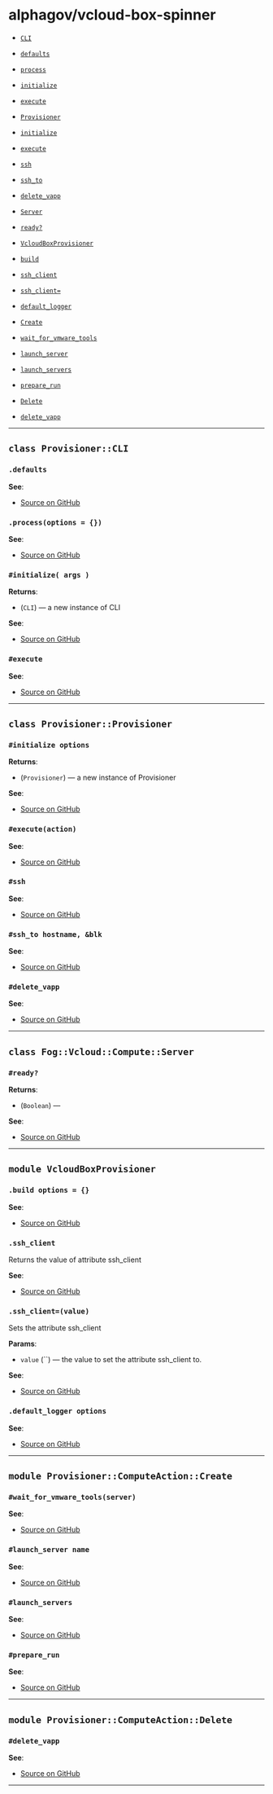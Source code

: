 # alphagov/vcloud-box-spinner

- [`CLI`](#class-provisionercli)
 - [`defaults`](#defaults)
 - [`process`](#processoptions--)
 - [`initialize`](#initialize-args-)
 - [`execute`](#execute)

- [`Provisioner`](#class-provisionerprovisioner)
 - [`initialize`](#initialize-options)
 - [`execute`](#executeaction)
 - [`ssh`](#ssh)
 - [`ssh_to`](#ssh_to-hostname-blk)
 - [`delete_vapp`](#delete_vapp)

- [`Server`](#class-fogvcloudcomputeserver)
 - [`ready?`](#ready)

- [`VcloudBoxProvisioner`](#module-vcloudboxprovisioner)
 - [`build`](#build-options--)
 - [`ssh_client`](#ssh_client)
 - [`ssh_client=`](#ssh_clientvalue)
 - [`default_logger`](#default_logger-options)

- [`Create`](#module-provisionercomputeactioncreate)
 - [`wait_for_vmware_tools`](#wait_for_vmware_toolsserver)
 - [`launch_server`](#launch_server-name)
 - [`launch_servers`](#launch_servers)
 - [`prepare_run`](#prepare_run)

- [`Delete`](#module-provisionercomputeactiondelete)
 - [`delete_vapp`](#delete_vapp)

---

## `class Provisioner::CLI`

### `.defaults`



**See**:
- [Source on GitHub](https://github.com/alphagov/vcloud-box-spinner/blob/master/lib/provisioner/cli.rb#L9)

### `.process(options = {})`



**See**:
- [Source on GitHub](https://github.com/alphagov/vcloud-box-spinner/blob/master/lib/provisioner/cli.rb#L21)

### `#initialize( args )`


**Returns**:

- (`CLI`) — a new instance of CLI


**See**:
- [Source on GitHub](https://github.com/alphagov/vcloud-box-spinner/blob/master/lib/provisioner/cli.rb#L57)

### `#execute`



**See**:
- [Source on GitHub](https://github.com/alphagov/vcloud-box-spinner/blob/master/lib/provisioner/cli.rb#L61)

---

## `class Provisioner::Provisioner`

### `#initialize options`


**Returns**:

- (`Provisioner`) — a new instance of Provisioner


**See**:
- [Source on GitHub](https://github.com/alphagov/vcloud-box-spinner/blob/master/lib/provisioner/provisioner.rb#L8)

### `#execute(action)`



**See**:
- [Source on GitHub](https://github.com/alphagov/vcloud-box-spinner/blob/master/lib/provisioner/provisioner.rb#L13)

### `#ssh`



**See**:
- [Source on GitHub](https://github.com/alphagov/vcloud-box-spinner/blob/master/lib/provisioner/provisioner.rb#L66)

### `#ssh_to hostname, &blk`



**See**:
- [Source on GitHub](https://github.com/alphagov/vcloud-box-spinner/blob/master/lib/provisioner/provisioner.rb#L74)

### `#delete_vapp`



**See**:
- [Source on GitHub](https://github.com/alphagov/vcloud-box-spinner/blob/master/lib/provisioner/provisioner.rb#L132)

---

## `class Fog::Vcloud::Compute::Server`

### `#ready?`


**Returns**:

- (`Boolean`) — 


**See**:
- [Source on GitHub](https://github.com/alphagov/vcloud-box-spinner/blob/master/lib/fog/vcloud/compute/server_ready.rb#L6)

---

## `module VcloudBoxProvisioner`

### `.build options = {}`



**See**:
- [Source on GitHub](https://github.com/alphagov/vcloud-box-spinner/blob/master/lib/vcloud_box_provisioner.rb#L16)

### `.ssh_client`

Returns the value of attribute ssh_client


**See**:
- [Source on GitHub](https://github.com/alphagov/vcloud-box-spinner/blob/master/lib/vcloud_box_provisioner.rb#L23)

### `.ssh_client=(value)`

Sets the attribute ssh_client

**Params**:

- `value` (``) — the value to set the attribute ssh_client to.
  


**See**:
- [Source on GitHub](https://github.com/alphagov/vcloud-box-spinner/blob/master/lib/vcloud_box_provisioner.rb#L23)

### `.default_logger options`



**See**:
- [Source on GitHub](https://github.com/alphagov/vcloud-box-spinner/blob/master/lib/vcloud_box_provisioner.rb#L27)

---

## `module Provisioner::ComputeAction::Create`

### `#wait_for_vmware_tools(server)`



**See**:
- [Source on GitHub](https://github.com/alphagov/vcloud-box-spinner/blob/master/lib/provisioner/compute_action/create.rb#L146)

### `#launch_server name`



**See**:
- [Source on GitHub](https://github.com/alphagov/vcloud-box-spinner/blob/master/lib/provisioner/compute_action/create.rb#L157)

### `#launch_servers`



**See**:
- [Source on GitHub](https://github.com/alphagov/vcloud-box-spinner/blob/master/lib/provisioner/compute_action/create.rb#L174)

### `#prepare_run`



**See**:
- [Source on GitHub](https://github.com/alphagov/vcloud-box-spinner/blob/master/lib/provisioner/compute_action/create.rb#L178)

---

## `module Provisioner::ComputeAction::Delete`

### `#delete_vapp`



**See**:
- [Source on GitHub](https://github.com/alphagov/vcloud-box-spinner/blob/master/lib/provisioner/compute_action/delete.rb#L5)

---

